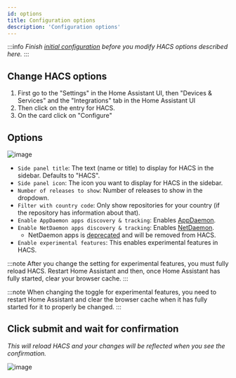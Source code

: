 ```yaml
---
id: options
title: Configuration options
description: 'Configuration options'
---
```


:::info
_Finish [initial configuration](/docs/configuration/basic) before you modify HACS options described here._
:::

## Change HACS options

1. First go to the "Settings" in the Home Assistant UI, then "Devices & Services" and the "Integrations" tab in the Home Assistant UI
1. Then click on the entry for HACS.
1. On the card click on "Configure"

## Options

![image](/img/option3.png)

- `Side panel title`: The text (name or title) to display for HACS in the sidebar. Defaults to "HACS".
- `Side panel icon`: The icon you want to display for HACS in the sidebar.
- `Number of releases to show`: Number of releases to show in the dropdown.
- `Filter with country code`: Only show repositories for your country (if the repository has information about that).
- `Enable AppDaemon apps discovery & tracking`: Enables [AppDaemon](/docs/categories/appdaemon_apps).
- `Enable NetDaemon apps discovery & tracking`: Enables [NetDaemon](/docs/categories/netdaemon_apps).
  - NetDaemon apps is [deprecated](/docs/categories/netdaemon_apps#deprecation-notice) and will be removed from HACS.
- `Enable experimental features`: This enables experimental features in HACS.

:::note
After you change the setting for experimental features, you must fully reload HACS. Restart Home Assistant and then, once Home Assistant has fully started, clear your browser cache.
:::

:::note
When changing the toggle for experimental features, you need to restart Home Assistant and clear the browser cache when it has fully started for it to properly be changed.
:::

## Click submit and wait for confirmation

_This will reload HACS and your changes will be reflected when you see the confirmation._

![image](/img/option4.png)
